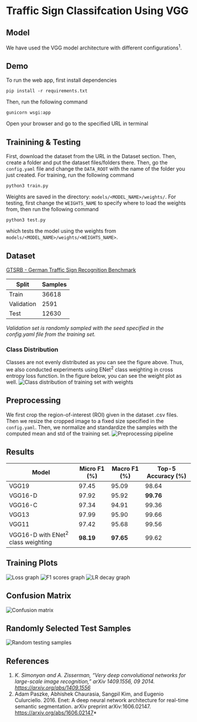 # Traffic Sign Classifcation Using VGG

## Model
We have used the VGG model architecture with different configurations<sup>1</sup>.


## Demo
To run the web app, first install dependencies
```
pip install -r requirements.txt
```
Then, run the following command
```
gunicorn wsgi:app
```
Open your browser and go to the specified URL in terminal

## Trainining & Testing
First, download the dataset from the URL in the Dataset section. Then, create a folder and put the dataset files/folders there. Then, go the `config.yaml` file and change the `DATA_ROOT` with the name of the folder you just created.
For training, run the following command
```
python3 train.py
```
Weights are saved in the directory: `models/<MODEL_NAME>/weights/`. For testing, first change the `WEIGHTS_NAME` to specify where to load the weights from, then run the following command
```
python3 test.py
```
which tests the model using the weights from `models/<MODEL_NAME>/weights/<WEIGHTS_NAME>`.
## Dataset

[GTSRB - German Traffic Sign Recognition Benchmark](https://www.kaggle.com/datasets/meowmeowmeowmeowmeow/gtsrb-german-traffic-sign)

| Split | Samples |
| ----------- | ----------- |
| Train | 36618 |
| Validation | 2591 |
| Test | 12630 |

*Validation set is randomly sampled with the seed specified in the config.yaml file from the training set.*

### Class Distribution
Classes are not evenly distributed as you can see the figure above. Thus, we also conducted experiments using ENet<sup>2</sup> class weighting in cross entropy loss function. In the figure below, you can see the weight plot as well.
![Class distribution of training set with weights](images/dataset_dist_with_class_weights.png)

## Preprocessing
We first crop the region-of-interest (ROI) given in the dataset .csv files. Then we resize the cropped image to a fixed size specified in the `config.yaml`. Then, we normalize and standardize the samples with the computed mean and std of the training set.
![Preprocessing pipeline](images/preprocess.png)

## Results
| Model                                         | Micro F1 (%) | Macro F1 (%) | Top-5 Accuracy (%) |
|-----------------------------------------------|--------------|--------------|--------------------|
| VGG19                                         | 97.45        | 95.09        | 98.64              |
| VGG16-D                                       | 97.92        | 95.92        | **99.76**          |
| VGG16-C                                       | 97.34        | 94.91        | 99.36              |
| VGG13                                         | 97.99        | 95.90        | 99.66              |
| VGG11                                         | 97.42        | 95.68        | 99.56              |
| VGG16-D with ENet<sup>2</sup> class weighting | **98.19**    | **97.65**    | 99.62              |

## Training Plots
![Loss graph](images/losses.png)
![F1 scores graph](images/f1_scores.png)
![LR decay graph](images/lr_decay.png)
## Confusion Matrix
![Confusion matrix](images/cm.png)
## Randomly Selected Test Samples
![Random testing samples](images/test_samples.png)

## References
1. *K. Simonyan and A. Zisserman, “Very deep convolutional networks for large-scale image recognition,” arXiv 1409.1556, 09 2014. https://arxiv.org/abs/1409.1556*
2. Adam Paszke, Abhishek Chaurasia, Sangpil Kim, and Eugenio Culurciello. 2016. Enet: A deep neural network architecture for real-time semantic segmentation. arXiv preprint arXiv:1606.02147. https://arxiv.org/abs/1606.02147*
